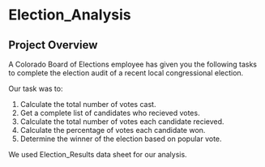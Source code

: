 # Election_Analysis

## Project Overview 

A Colorado Board of Elections employee has given you the following tasks to complete the election audit of a recent local congressional election. 

Our task was to:

1. Calculate the total number of votes cast.
2. Get a complete list of candidates who recieved votes. 
3. Calculate the total number of votes each candidate recieved.
4. Calculate the percentage of votes each candidate won. 
5. Determine the winner of the election based on popular vote.

We used Election_Results data sheet for our analysis.



